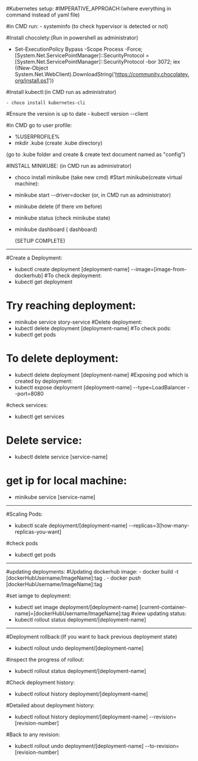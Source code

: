 #Kubernetes setup:
#IMPERATIVE_APPROACH:(where everything in command instead of yaml file)

#in CMD run:
    - systeminfo (to check hypervisor is detected or not)

#Install chocolety:(Run in powershell as administrator)

   - Set-ExecutionPolicy Bypass -Scope Process -Force; [System.Net.ServicePointManager]::SecurityProtocol = [System.Net.ServicePointManager]::SecurityProtocol -bor 3072; iex ((New-Object System.Net.WebClient).DownloadString('https://community.chocolatey.org/install.ps1'))

#Install kubectl:(in CMD run as administrator)

    - choco install kubernetes-cli

#Ensure the version is up to date
    - kubectl version --client

#in CMD go to user profile:
   - %USERPROFILE%
   - mkdir .kube (create .kube directory)

 (go to .kube folder and create & create text document named as "config")

#INSTALL MINIKUBE:
(in CMD run as administrator)
  - choco install minikube
(take new cmd)
#Start minikube(create virtual machine):
  - minikube start --driver=docker (or, in CMD run as administrator)
  - minikube delete (if there vm before)
  - minikube status (check minikube state)
  - minikube dashboard ( dashboard)

     (SETUP COMPLETE)
------------------------------------------------------------------------------------------------------------------------------------------------------------------------------------------------------------------
#Create a Deployment:
 - kubectl create deployment [deployment-name] --image=[image-from-dockerhub]
#To check deployment:
 - kubectl get deployment
# Try reaching deployment:
  - minikube service story-service
#Delete deployment:
  - kubectl delete deployment [deployment-name]
#To check pods:
 - kubectl get pods
# To delete deployment:
 - kubectl delete deployment [deployment-name]
#Exposing pod which is created by deployment:
 - kubectl expose deployment [deployment-name] --type=LoadBalancer --port=8080

#check services:
  - kubectl get services
# Delete service:
  - kubectl delete service [service-name]
# get ip for local machine:
  - minikube service [service-name]
------------------------------------------------------------------------------------------------------------------------------------------------------------------------------------------------------------------


#Scaling Pods:

  - kubectl scale deployment/[deployment-name] --replicas=3[how-many-replicas-you-want]

#check pods
  - kubectl get pods

------------------------------------------------------------------------------------------------------------------------------------------------------------------------------------------------------------------
#updating deployments:
   #Updating dockerhub image:
     - docker build -t [dockerHubUsername/ImageName]:tag .
     - docker push [dockerHubUsername/ImageName]:tag


#set iamge to deployment:
  - kubectl set image deployment/[deployment-name] [current-container-name]=[dockerHubUsername/ImageName]:tag
#view updating status:
  - kubectl rollout status deployment/[deployment-name]

-----------------------------------------------------------------------------------------------------------------------------------------------------------------------------------------------------------------

#Deployment rollback:(If you want to back previous deployment state)
  - kubectl rollout undo deployment/[deployment-name]

#inspect the progress of rollout:
  - kubectl rollout status deployment/[deployment-name]

#Check deployment history:
  - kubectl rollout history deployment/[deployment-name]

#Detailed about deployment history:
  - kubectl rollout history deployment/[deployment-name] --revision=[revision-number]

#Back to any revision:
  - kubectl rollout undo deployment/[deployment-name] --to-revision=[revision-number]

